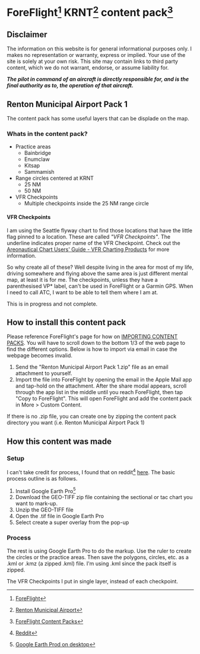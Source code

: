 # ForeFlight[^1] KRNT[^2] content pack[^3]

## Disclaimer

The information on this website is for general informational purposes only. I makes no representation or warranty, express or implied. Your use of the site is solely at your own risk. This site may contain links to third party content, which we do not warrant, endorse, or assume liability for.

***The pilot in command of an aircraft is directly responsible for, and is the final authority as to, the operation of that aircraft.***

## Renton Municipal Airport Pack 1

The content pack has some useful layers that can be displade on the map.

### Whats in the content pack?

- Practice areas
  - Bainbridge
  - Enumclaw
  - Kitsap
  - Sammamish
- Range circles centered at KRNT
  - 25 NM
  - 50 NM
- VFR Checkpoints
  - Multiple checkpoints inside the 25 NM range circle

#### VFR Checkpoints

I am using the Seattle flyway chart to find those locations that have the little flag pinned to a location.  These are called *"VFR Checkpoints"*.  The underline indicates proper name of the VFR Checkpoint.  Check out the [Areonautical Chart Users' Guide - VFR Charting Products](https://aeronav.faa.gov/user_guide/20220324/cug-visual-edition.pdf) for more information.

So why create all of these?  Well despite living in the area for most of my life, driving somewhere and flying above the same area is just different mental map, at least it is for me.  The checkpoints, unless they have a parenthesised VP* label, can't be used in ForeFlight or a Garmin GPS.  When I need to call ATC, I want to be able to tell them where I am at.

This is in progress and not complete.

## How to install this content pack

Please reference ForeFlight's page for how on [IMPORTING CONTENT PACKS](https://foreflight.com/support/content-packs/).  You will have to scroll down to the bottom 1/3 of the web page to find the different options.  Below is how to import via email in case the webpage becomes invalid.

1. Send the "Renton Municipal Airport Pack 1.zip" file as an email attachment to yourself.
2. Import the file into ForeFlight by opening the email in the Apple Mail app and tap-hold on the attachment.  After the share modal appears, scroll through the app list in the middle until you reach ForeFlight, then tap "Copy to ForeFlight".  This will open ForeFlight and add the content pack in More > Custom Content.

If there is no .zip file, you can create one by zipping the content pack directory you want (i.e.  Renton Municipal Airport Pack 1)

## How this content was made

### Setup

I can't take credit for process, I found that on reddit[^5] [here](https://www.reddit.com/r/flying/comments/9r75er/how_to_geo_referenced_sectional_charts_in_google/).  The basic process outline is as follows.

1. Install Google Earth Pro[^4]
2. Download the GEO-TIFF zip file containing the sectional or tac chart you want to mark-up.
3. Unzip the GEO-TIFF file
4. Open the .tif file in Google Earth Pro
5. Select create a super overlay from the pop-up

### Process

The rest is using Google Earth Pro to do the markup.  Use the ruler to create the circles or the practice areas.  Then save the polygons, circles, etc. as a .kml or .kmz (a zipped .kml) file.  I'm using .kml since the pack itself is zipped.

The VFR Checkpoints I put in single layer, instead of each checkpoint.

[^1]:[ForeFlight](https://foreflight.com/)
[^2]:[Renton Municipal Airport](https://rentonwa.gov/city_hall/public_works/renton_municipal_airport)
[^3]:[ForeFlight Content Packs](https://foreflight.com/products/foreflight-mobile/user-content/content-packs/)
[^4]:[Google Earth Prod on desktop](https://www.google.com/earth/versions/#earth-pro)
[^5]:[Reddit](https://www.reddit.com/)
